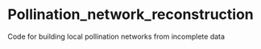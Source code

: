 # Pollination_network_reconstruction
Code for building local pollination networks from incomplete data
